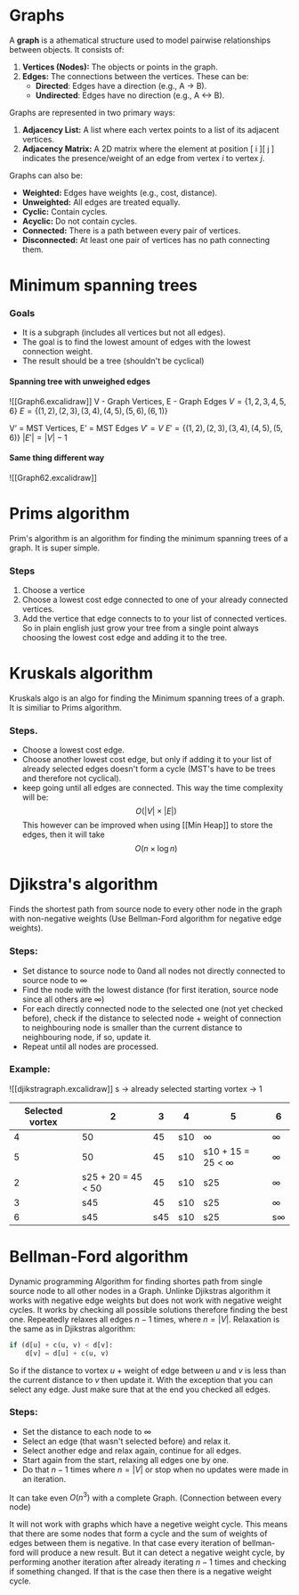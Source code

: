 # Graphs
A **graph** is a athematical structure used to model pairwise relationships between objects. It consists of:

1. **Vertices (Nodes):** The objects or points in the graph.
2. **Edges:** The connections between the vertices. These can be:
    - **Directed**: Edges have a direction (e.g., A -> B).
    - **Undirected**: Edges have no direction (e.g., A <-> B).

Graphs are represented in two primary ways:

1. **Adjacency List:** A list where each vertex points to a list of its adjacent vertices.
2. **Adjacency Matrix:** A 2D matrix where the element at position \[ i \]\[ j \] indicates the presence/weight of an edge from vertex *i* to vertex *j*.

Graphs can also be:

- **Weighted:** Edges have weights (e.g., cost, distance).
- **Unweighted:** All edges are treated equally.
- **Cyclic:** Contain cycles.
- **Acyclic:** Do not contain cycles.
- **Connected:** There is a path between every pair of vertices.
- **Disconnected:** At least one pair of vertices has no path connecting them.

# Minimum spanning trees
### Goals
- It is a subgraph (includes all vertices but not all edges).
- The goal is to find the lowest amount of edges with the lowest connection weight.
- The result should be a tree (shouldn't be cyclical)

#### Spanning tree with unweighed edges
![[Graph6.excalidraw]]
$\text{V - Graph Vertices, E - Graph Edges}$
$V = \{1, 2, 3, 4, 5, 6\}$
$E =\{(1,2), (2,3), (3,4), (4,5), (5,6), (6,1)\}$

$\text{V' = MST Vertices, E' = MST Edges}$
$V' = V$
$E' = \{(1,2), (2,3), (3,4), (4,5), (5,6)\}$
$|E'| = |V| - 1$

#### Same thing different way
![[Graph62.excalidraw]]

# Prims algorithm
Prim's algorithm is an algorithm for finding the minimum spanning trees of a graph. It is super simple.
### Steps
1. Choose a vertice
2. Choose a lowest cost edge connected to one of your already connected vertices.
3. Add the vertice that edge connects to to your list of connected vertices.
So in plain english just grow your tree from a single point always choosing the lowest cost edge and adding it to the tree.

# Kruskals algorithm
Kruskals algo is an algo for finding the Minimum spanning trees of a graph. It is similiar to Prims algorithm.
### Steps.
- Choose a lowest cost edge.
- Choose another lowest cost edge, but only if adding it to your list of already selected edges doesn't form a cycle (MST's have to be trees and therefore not cyclical).
- keep going until all edges are connected.
This way the time complexity will be: $$O(|V| \times |E|)$$ 
This however can be improved when using [[Min Heap]] to store the edges, then it will take $$ O(n\times \log n)$$

# Djikstra's algorithm
Finds the shortest path from source node to every other node in the graph with non-negative weights (Use Bellman-Ford algorithm for negative edge weights).
### Steps:
- Set distance to source node to 0and all nodes not directly connected to source node to $\infty$
- Find the node with the lowest distance (for first iteration, source node since all others are $\infty$)
- For each directly connected node to the selected one (not yet checked before), check if the distance to selected node + weight of connection to neighbouring node is smaller than the current distance to neighbouring node, if so, update it.
- Repeat until all nodes are processed.

### Example:
![[djikstragraph.excalidraw]]
s -> already selected
starting vortex -> 1

| Selected vortex | 2                  | 3   | 4   | 5                        | 6         |
| --------------- | ------------------ | --- | --- | ------------------------ | --------- |
| 4               | 50                 | 45  | s10 | $\infty$                 | $\infty$  |
| 5               | 50                 | 45  | s10 | s10 + 15 = 25 < $\infty$ | $\infty$  |
| 2               | s25 + 20 = 45 < 50 | 45  | s10 | s25                      | $\infty$  |
| 3               | s45                | 45  | s10 | s25                      | $\infty$  |
| 6               | s45                | s45 | s10 | s25                      | s$\infty$ |

# Bellman-Ford algorithm
Dynamic programming Algorithm for finding shortes path from single source node to all other nodes in a Graph. Unlinke Djikstras algorithm it works with negative edge weights but does not work with negative weight cycles. 
It works by checking all possible solutions therefore finding the best one. Repeatedly relaxes all edges $n-1$ times, where $n = |V|$.
Relaxation is the same as in Djikstras algorithm:
```python
if (d[u] + c(u, v) < d[v]:
    d[v] = d[u] + c(u, v)
```
So if the distance to vortex $u$ + weight of edge between $u$ and $v$ is less than the current distance to $v$ then update it. With the exception that you can select any edge. Just make sure that at the end you checked all edges.

### Steps:
- Set the distance to each node to $\infty$
- Select an edge (that wasn't selected before) and relax it.
- Select another edge and relax again, continue for all edges.
- Start again from the start, relaxing all edges one by one.
- Do that $n - 1$ times where $n = |V|$ or stop when no updates were made in an iteration.

It can take even $O(n^3)$ with a complete Graph. (Connection between every node)

It will not work with graphs which have a negetive weight cycle. This means that there are some nodes that form a cycle and the sum of weights of edges between them is negative. In that case every iteration of bellman-ford will produce a new result.
But it can detect a negative weight cycle, by performing another iteration after already iterating $n-1$ times and checking if something changed. If that is the case then there is a negative weight cycle.
